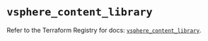 # `vsphere_content_library`

Refer to the Terraform Registry for docs: [`vsphere_content_library`](https://registry.terraform.io/providers/hashicorp/vsphere/2.8.1/docs/resources/content_library).
